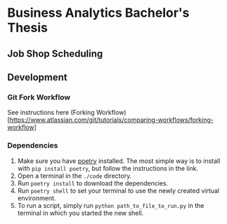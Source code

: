 # Business Analytics Bachelor's Thesis
## Job Shop Scheduling

## Development
### Git Fork Workflow
See instructions here (Forking Workflow)[https://www.atlassian.com/git/tutorials/comparing-workflows/forking-workflow]

### Dependencies
1. Make sure you have [poetry](https://python-poetry.org/docs/#installation) installed. The most simple way is to install with `pip install poetry`, but follow the instructions in the link.
2. Open a terminal in the `./code` directory.
3. Run `poetry install` to download the dependencies.
4. Run `poetry shell` to set your terminal to use the newly created virtual environment.
5. To run a script, simply run `python path_to_file_to_run.py` in the terminal in which you started the new shell.
